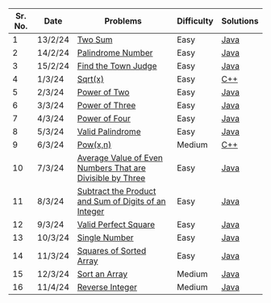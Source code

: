|Sr. No.| Date | Problems | Difficulty | Solutions |   
|---|---|---------|------------|----------|
1 | 13/2/24 | [Two Sum](https://leetcode.com/problems/two-sum/) | Easy | [Java](https://github.com/Nisarg-Lo/My__LeetCode__Programs/blob/main/Easy/Two%20Sum.java) |
2 | 14/2/24 | [Palindrome Number](https://leetcode.com/problems/palindrome-number/) | Easy | [Java](https://github.com/Nisarg-Lo/My__LeetCode__Programs/blob/main/Easy/Palindrome%20Number.java) |
3 | 15/2/24 | [Find the Town Judge](https://leetcode.com/problems/find-the-town-judge/) | Easy | [Java](https://github.com/Nisarg-Lo/My__LeetCode__Programs/blob/main/Easy/Find%20the%20Town%20Judge.java) |
4 | 1/3/24 | [Sqrt(x)](https://leetcode.com/problems/sqrtx/) | Easy | [C++](https://github.com/Nisarg-Lo/My__LeetCode__Solutions/blob/main/Easy/Sqrt(x).cpp) |
5 | 2/3/24 | [Power of Two](https://leetcode.com/problems/power-of-two/) | Easy | [Java](https://github.com/Nisarg-Lo/My__LeetCode__Solutions/blob/main/Easy/Power%20of%20Two.java) |
6 | 3/3/24 | [Power of Three](https://leetcode.com/problems/power-of-three/) | Easy | [Java](https://github.com/Nisarg-Lo/My__LeetCode__Solutions/blob/main/Easy/Power%20of%20Three.java) |
7 | 4/3/24 | [Power of Four](https://leetcode.com/problems/power-of-four/) | Easy | [Java](https://github.com/Nisarg-Lo/My__LeetCode__Solutions/blob/main/Easy/Power%20of%20Four.java) |
8 | 5/3/24 | [Valid Palindrome](https://leetcode.com/problems/valid-palindrome/) | Easy | [Java](https://github.com/Nisarg-Lo/My__LeetCode__Solutions/blob/main/Easy/Valid%20Palindrome.java) |
9 | 6/3/24 | [Pow(x,n)](https://leetcode.com/problems/powx-n/) | Medium | [C++](https://github.com/Nisarg-Lo/My__LeetCode__Solutions/blob/main/Easy/Pow(x%2Cn).cpp) |
10 | 7/3/24 | [Average Value of Even Numbers That are Divisible by Three](https://leetcode.com/problems/average-value-of-even-numbers-that-are-divisible-by-three/) | Easy | [Java](https://github.com/Nisarg-Lo/My__LeetCode__Solutions/blob/main/Easy/Average%20Value%20of%20Even%20Numbers%20That%20are%20Divisible%20by%20Three.java) |
11 | 8/3/24 | [Subtract the Product and Sum of Digits of an Integer](https://leetcode.com/problems/subtract-the-product-and-sum-of-digits-of-an-integer/) | Easy | [Java](https://github.com/Nisarg-Lo/My__LeetCode__Solutions/blob/main/Easy/Subtract%20the%20Product%20and%20Sum%20of%20Digits%20of%20an%20Integer.java) |
12 | 9/3/24 | [Valid Perfect Square](https://leetcode.com/problems/valid-perfect-square/) | Easy | [Java](https://github.com/Nisarg-Lo/My__LeetCode__Solutions/blob/main/Easy/Valid%20Perfect%20Square.java) |
13 | 10/3/24 | [Single Number](https://leetcode.com/problems/single-number/) | Easy | [Java](https://github.com/Nisarg-Lo/My__LeetCode__Solutions/blob/main/Easy/Single%20Number.java) |
14 | 11/3/24 | [Squares of Sorted Array](https://leetcode.com/problems/squares-of-a-sorted-array/) | Easy | [Java](https://github.com/Nisarg-Lo/My__LeetCode__Solutions/blob/main/Easy/Squares%20of%20Sorted%20Array.java) |
15 | 12/3/24 | [Sort an Array](https://leetcode.com/problems/sort-an-array/) | Medium | [Java](https://github.com/Nisarg-Lo/My__LeetCode__Solutions/blob/main/Medium/Sort%20an%20Array.java) |
16 | 11/4/24 | [Reverse Integer](https://leetcode.com/problems/reverse-integer/) | Medium | [Java](https://github.com/Nisarg-Lo/My__LeetCode__Solutions/blob/main/Easy/Reverse%20Integer.java) |